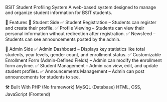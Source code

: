 BSIT Student Profiling System
A web-based system designed to manage and organize student information for BSIT students.

🚀 Features
🔹 Student Side
✅ Student Registration – Students can register and create their profile.
✅ Profile Viewing – Students can view their personal information without redirection after registration.
✅ Newsfeed – Students can see announcements posted by the admin.

🔹 Admin Side
✅ Admin Dashboard – Displays key statistics like total students, year levels, gender count, and enrollment status.
✅ Customizable Enrollment Form (Admin-Defined Fields) – Admin can modify the enrollment form anytime.
✅ Student Management – Admin can view, edit, and update student profiles.
✅ Announcements Management – Admin can post announcements for students to see.



🛠 Built With
PHP (No framework)
MySQL (Database)
HTML, CSS, JavaScript (Frontend)
